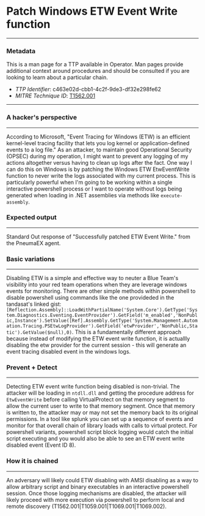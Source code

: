
# Patch Windows ETW Event Write function

---

### Metadata

This is a man page for a TTP available in Operator. Man pages provide additional context around procedures and should be consulted if you are looking to learn about a particular chain.

- *TTP Identifier*: c463e02d-cbb1-4c2f-9de3-df32e298fe62
- *MITRE Technique ID*: [T1562.001](https://attack.mitre.org/techniques/T1562/001/)

---

### A hacker's perspective

---

According to Microsoft, "Event Tracing for Windows (ETW) is an efficient kernel-level tracing facility that lets you log kernel or application-defined events to a log file." As an attacker, to maintain good Operational Security (OPSEC) during my operation, I might want to prevent any logging of my actions altogether versus having to clean up logs after the fact. One way I can do this on Windows is by patching the Windows ETW EtwEventWrite function to never write the logs associated with my current process. This is particularly powerful when I'm going to be working within a single interactive powershell process or I want to operate without logs being generated when loading in .NET assemblies via methods like `execute-assembly`. 

### Expected output

---

Standard Out response of "Successfully patched ETW Event Write." from the PneumaEX agent. 

### Basic variations

---

Disabling ETW is a simple and effective way to neuter a Blue Team's visibility into your red team operations when they are leverage windows events for monitoring. There are other simple methods within powershell to disable powershell using commands like the one provideded in the tandasat's linked gist: `[Reflection.Assembly]::LoadWithPartialName('System.Core').GetType('System.Diagnostics.Eventing.EventProvider').GetField('m_enabled','NonPublic,Instance').SetValue([Ref].Assembly.GetType('System.Management.Automation.Tracing.PSEtwLogProvider').GetField('etwProvider','NonPublic,Static').GetValue($null),0)`. This is a fundamentally different approach because instead of modifying the ETW event write function, it is actuallly disabling the etw provider for the current session - this will generate an event tracing disabled event in the windows logs. 

### Prevent + Detect

---

Detecting ETW event write function being disabled is non-trivial. The attacker will be loading in `ntdll.dll` and getting the procedure address for `EtwEventWrite` before calling VirtualProtect on that memory segment to allow the current user to write to that memory segment. Once that memory is written to, the attacker may or may not set the memory back to its original permissions. In a tool like splunk you can set up a sequence of events and monitor for that overall chain of library loads with calls to virtual protect. For powershell variants, powershell script block logging would catch the initial script executing and you would also be able to see an ETW event write disabled event (Event ID 8). 

### How it is chained

---

An adversary will likely could ETW disabling with AMSI disabling as a way to allow arbitrary script and binary executables in an interactive powershell session. Once those logging mechanisms are disabled, the attacker will likely proceed with more execution via powershell to perform local and remote discovery (T1562.001|T1059.001|T1069.001|T1069.002). 

